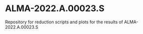 # ALMA-2022.A.00023.S
Repository for reduction scripts and plots for the results of ALMA-2022.A.00023.S
